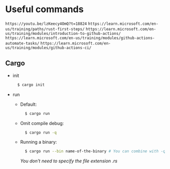 # Useful commands

`https://youtu.be/lzKeecy4OmQ?t=18824`
`https://learn.microsoft.com/en-us/training/paths/rust-first-steps/`
`https://learn.microsoft.com/en-us/training/modules/introduction-to-github-actions/`
`https://learn.microsoft.com/en-us/training/modules/github-actions-automate-tasks/`
`https://learn.microsoft.com/en-us/training/modules/github-actions-ci/`

## Cargo

- init

  ```bash
    $ cargo init
  ```

- run

  - Default:

    ```bash
      $ cargo run
    ```

  - Omit compile debug:

    ```bash
      $ cargo run -q
    ```

  - Running a binary:

    ```bash
      $ cargo run --bin name-of-the-binary # You can combine with -q as well
    ```

    _You don't need to specify the file extension .rs_
